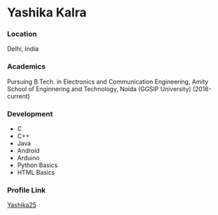 # Yashika Kalra

### Location

Delhi, India

### Academics

Pursuing B.Tech. in Electronics and Communication Engineering, Amity School of Enginnering and Technology, Noida (GGSIP University) (2016-current)

### Development

- C
- C++
- Java
- Android
- Arduino
- Python Basics
- HTML Basics

### Profile Link

[Yashika25](https://github.com/Yashika25)
